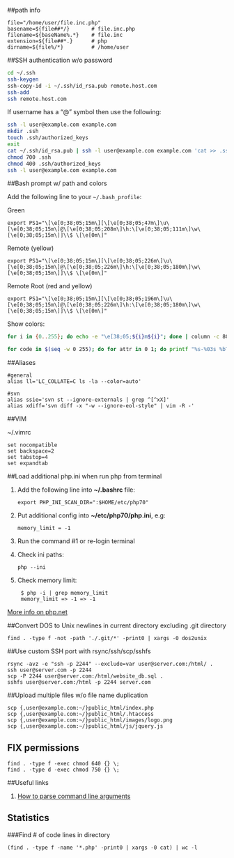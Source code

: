 ##path info

    file="/home/user/file.inc.php"
    basename=${file##*/}       # file.inc.php
    filename=${baseName%.*}    # file.inc
    extension=${file##*.}      # php
    dirname=${file%/*}         # /home/user      

##SSH authentication w/o password
```bash
cd ~/.ssh
ssh-keygen
ssh-copy-id -i ~/.ssh/id_rsa.pub remote.host.com
ssh-add
ssh remote.host.com
``` 
If username has a “@” symbol then use the following:
```bash
ssh -l user@example.com example.com
mkdir .ssh
touch .ssh/authorized_keys
exit
cat ~/.ssh/id_rsa.pub | ssh -l user@example.com example.com 'cat >> .ssh/authorized_keys'
chmod 700 .ssh
chmod 400 .ssh/authorized_keys
ssh -l user@example.com example.com
```

##Bash prompt w/ path and colors

Add the following line to your `~/.bash_profile`:

Green

    export PS1="\[\e[0;38;05;15m\][\[\e[0;38;05;47m\]\u\[\e[0;38;05;15m\]@\[\e[0;38;05;208m\]\h:\[\e[0;38;05;111m\]\w\[\e[0;38;05;15m\]]\\$ \[\e[0m\]"

Remote (yellow)

    export PS1="\[\e[0;38;05;15m\][\[\e[0;38;05;226m\]\u\[\e[0;38;05;15m\]@\[\e[0;38;05;226m\]\h:\[\e[0;38;05;180m\]\w\[\e[0;38;05;15m\]]\\$ \[\e[0m\]"

Remote Root (red and yellow)

    export PS1="\[\e[0;38;05;15m\][\[\e[0;38;05;196m\]\u\[\e[0;38;05;15m\]@\[\e[0;38;05;226m\]\h:\[\e[0;38;05;180m\]\w\[\e[0;38;05;15m\]]\\$ \[\e[0m\]"
    
Show colors:
```bash
for i in {0..255}; do echo -e "\e[38;05;${i}m${i}"; done | column -c 80 -s '  '; echo -e "\e[m"
```
```bash
for code in $(seq -w 0 255); do for attr in 0 1; do printf "%s-%03s %bTest%b\n" "${attr}" "${code}" "\e[${attr};38;05;${code}m" "\e[m"; done; done | column -c $((COLUMNS*2))
```    

##Aliases
    
    #general
    alias ll='LC_COLLATE=C ls -la --color=auto'
    
    #svn
    alias ssie='svn st --ignore-externals | grep ^[^xX]'
    alias xdiff='svn diff -x "-w --ignore-eol-style" | vim -R -'

##VIM

~/.vimrc

    set nocompatible
    set backspace=2
    set tabstop=4
    set expandtab
##Load additional php.ini when run php from terminal
1. Add the following line into **~/.bashrc** file:

    ```export PHP_INI_SCAN_DIR=":$HOME/etc/php70"```

2. Put additional config into **~/etc/php70/php.ini**, e.g:

    ```memory_limit = -1```
    
3. Run the command #1 or re-login terminal 
4. Check ini paths:
    
    ```php --ini```

5. Check memory limit:
    
        $ php -i | grep memory_limit
        memory_limit => -1 => -1

[More info on php.net](http://php.net/manual/en/configuration.file.php#configuration.file.scan)

##Convert DOS to Unix newlines in current directory excluding .git directory

    find . -type f -not -path './.git/*' -print0 | xargs -0 dos2unix
    
##Use custom SSH port with rsync/ssh/scp/sshfs

    rsync -avz -e "ssh -p 2244" --exclude=var user@server.com:/html/ .
    ssh user@server.com -p 2244
    scp -P 2244 user@server.com:/html/website_db.sql .
    sshfs user@server.com:/html -p 2244 server.com

##Upload multiple files w/o file name duplication

    scp {,user@example.com:~/}public_html/index.php
    scp {,user@example.com:~/}public_html/.htaccess
    scp {,user@example.com:~/}public_html/images/logo.png
    scp {,user@example.com:~/}public_html/js/jquery.js 

## FIX permissions

    find . -type f -exec chmod 640 {} \;
    find . -type d -exec chmod 750 {} \;
    
##Useful links
1. [How to parse command line arguments](https://stackoverflow.com/questions/192249/how-do-i-parse-command-line-arguments-in-bash)

## Statistics

###Find # of code lines in directory

    (find . -type f -name '*.php' -print0 | xargs -0 cat) | wc -l

